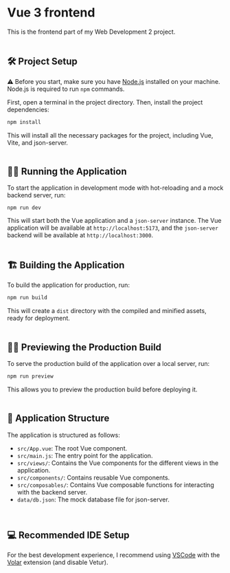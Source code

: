 # Vue 3 frontend

This is the frontend part of my Web Development 2 project.
<br>
<br>

## 🛠️ Project Setup

⚠️ Before you start, make sure you have [Node.js](https://nodejs.org/) installed on your machine. Node.js is required to run `npm` commands. 

First, open a terminal in the project directory. Then, install the project dependencies:

```bash
npm install
```

This will install all the necessary packages for the project, including Vue, Vite, and json-server.
<br>
<br>
## 🏃‍♀️ Running the Application

To start the application in development mode with hot-reloading and a mock backend server, run:

```
npm run dev
```

This will start both the Vue application and a `json-server` instance. The Vue application will be available at `http://localhost:5173`, and the `json-server` backend will be available at `http://localhost:3000`.
<br>
<br>
## 🏗️ Building the Application

To build the application for production, run:

```bash
npm run build
```

This will create a `dist` directory with the compiled and minified assets, ready for deployment.
<br>
<br>
## 🕵️‍♀️ Previewing the Production Build

To serve the production build of the application over a local server, run:

```bash
npm run preview
```

This allows you to preview the production build before deploying it.
<br>
<br>
## 📂 Application Structure

The application is structured as follows:

- `src/App.vue`: The root Vue component.
- `src/main.js`: The entry point for the application.
- `src/views/`: Contains the Vue components for the different views in the application.
- `src/components/`: Contains reusable Vue components.
- `src/composables/`: Contains Vue composable functions for interacting with the backend server.
- `data/db.json`: The mock database file for json-server.
<br>

## 💻 Recommended IDE Setup

For the best development experience, I recommend using [VSCode](https://code.visualstudio.com/) with the [Volar](https://marketplace.visualstudio.com/items?itemName=johnsoncodehk.volar) extension (and disable Vetur).
